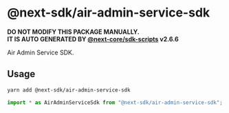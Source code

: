 # @next-sdk/air-admin-service-sdk

**DO NOT MODIFY THIS PACKAGE MANUALLY.**  
**IT IS AUTO GENERATED BY [@next-core/sdk-scripts] v2.6.6**

Air Admin Service SDK.

## Usage

```bash
yarn add @next-sdk/air-admin-service-sdk
```

```ts
import * as AirAdminServiceSdk from "@next-sdk/air-admin-service-sdk";
```

[@next-core/sdk-scripts]: https://github.com/easyops-cn/next-core/tree/master/packages/sdk-scripts

